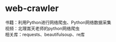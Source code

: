 # web-crawler
书籍：利用Python进行网络爬虫、Python网络数据采集  
视频：北理嵩天老师的python网络爬虫  
相关库：requests、beautifulsoup、re库

